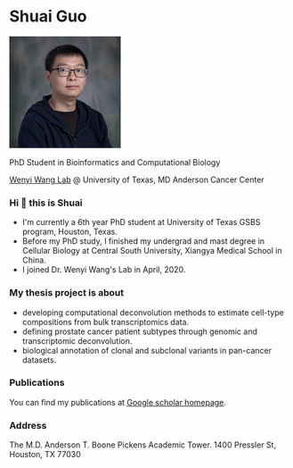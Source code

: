 # Shuai Guo

<img width="200" alt="profile" src="img/profiles.jpg">

PhD Student in Bioinformatics and Computational Biology

[Wenyi Wang Lab](https://odin.mdacc.tmc.edu/~wwang7/) @ University of Texas, MD Anderson Cancer Center

### Hi 👋 this is Shuai
- I'm currently a 6th year PhD student at University of Texas GSBS program, Houston, Texas.
- Before my PhD study, I finished my undergrad and mast degree in Cellular Biology at Central South University, Xiangya Medical School in China.
- I joined Dr. Wenyi Wang's Lab in April, 2020.

### My thesis project is about
- developing computational deconvolution methods to estimate cell-type compositions from bulk transcriptomics data.
- defining prostate cancer patient subtypes through genomic and transcriptomic deconvolution.
- biological annotation of clonal and subclonal variants in pan-cancer datasets.

### Publications
You can find my publications at [Google scholar homepage](https://scholar.google.com/citations?hl=en&user=uuEPxaQAAAAJ).

### Address
The M.D. Anderson T. Boone Pickens Academic Tower. 1400 Pressler St, Houston, TX 77030

